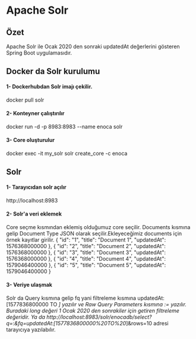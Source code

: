 # Apache Solr
## Özet
Apache Solr ile Ocak 2020 den sonraki updatedAt değerlerini gösteren Spring Boot uygulamasıdır.
## Docker da Solr kurulumu
#### 1- Dockerhubdan Solr imajı çekilir.
docker pull solr
#### 2- Konteyner çalıştırılır
docker run -d -p 8983:8983 --name enoca solr
#### 3- Core oluşturulur
docker exec -it my_solr solr create_core -c enoca
## Solr 
#### 1- Tarayıcıdan solr açılır
http://localhost:8983
#### 2- Solr'a veri eklemek 
Core seçme kısmından eklemiş olduğumuz core seçilir. Documents kısmına gelip Document Type JSON olarak seçilir.Ekleyeceğimiz documents için örnek kayıtlar girilir.
    {
        "id": "1",
        "title": "Document 1",
        "updatedAt": 1576368000000
    },
    {
        "id": "2",
        "title": "Document 2",
        "updatedAt": 1576368000000
    },
    {
        "id": "3",
        "title": "Document 3",
        "updatedAt": 1576368000000
    },
    {
        "id": "4",
        "title": "Document 4",
        "updatedAt": 1579046400000
    },
    {
        "id": "5",
        "title": "Document 5",
        "updatedAt": 1579046400000
    }
#### 3- Veriye ulaşmak 
 Solr da Query kısmına gelip fq yani filtreleme kısmına updatedAt:[1577836800000 TO *] yazılır ve Raw Query Parameters kısmına *:*= yazılır. Buradaki long değeri 1 Ocak 2020 den sonrakiler için getiren filtreleme değeridir. Ya da
http://localhost:8983/solr/enocadb/select?q=*:*&fq=updatedAt:[1577836800000%20TO%20*]&rows=10 
adresi tarayıcıya yazılabılır.

